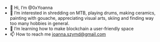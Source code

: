 - 👋 Hi, I’m @0xYoanna
- 👀 I’m interested in shredding on MTB, playing drums, making ceramics, painting with gouache, appreciating visual arts, skiing and finding way too many hobbies in general.
- 🌱 I’m learning how to make blockchain a user-friendly space
- 📫 How to reach me joanna.szymd@gmail.com

<!---
0xYoanna/0xYoanna is a ✨ special ✨ repository because its `README.md` (this file) appears on your GitHub profile.
You can click the Preview link to take a look at your changes.
--->
